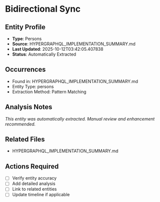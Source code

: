 # Bidirectional Sync

## Entity Profile
- **Type**: Persons
- **Source**: HYPERGRAPHQL_IMPLEMENTATION_SUMMARY.md
- **Last Updated**: 2025-10-12T03:42:05.407838
- **Status**: Automatically Extracted

## Occurrences
- Found in: HYPERGRAPHQL_IMPLEMENTATION_SUMMARY.md
- Entity Type: persons
- Extraction Method: Pattern Matching

## Analysis Notes
*This entity was automatically extracted. Manual review and enhancement recommended.*

## Related Files
- HYPERGRAPHQL_IMPLEMENTATION_SUMMARY.md

## Actions Required
- [ ] Verify entity accuracy
- [ ] Add detailed analysis
- [ ] Link to related entities
- [ ] Update timeline if applicable

